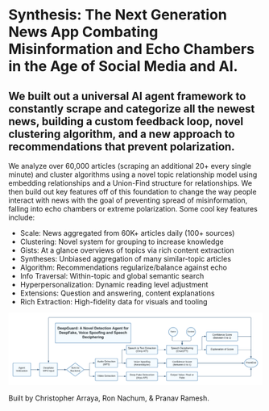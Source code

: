 # Synthesis: The Next Generation News App Combating Misinformation and Echo Chambers in the Age of Social Media and AI.

## We built out a universal AI agent framework to constantly scrape and categorize all the newest news, building a custom feedback loop, novel clustering algorithm, and a new approach to recommendations that prevent polarization. 

We analyze over 60,000 articles (scraping an additional 20+ every single minute) and cluster algorithms using a novel topic relationship model using embedding relationships and a Union-Find structure for relationships. We then build out key features off of this foundation to change the way people interact with news with the goal of preventing spread of misinformation, falling into echo chambers or extreme polarization. Some cool key features include:

* Scale: News aggregated from 60K+ articles daily (100+ sources)
* Clustering: Novel system for grouping to increase knowledge
* Gists: At a glance overviews of topics via rich content extraction
* Syntheses: Unbiased aggregation of many similar-topic articles
* Algorithm: Recommendations regularize/balance against echo
* Info Traversal: Within-topic and global semantic search
* Hyperpersonalization: Dynamic reading level adjustment
* Extensions: Question and answering, content explanations
* Rich Extraction: High-fidelity data for visuals and tooling

![agent-flow-chart](Flowchart.png)

Built by Christopher Arraya, Ron Nachum, & Pranav Ramesh.
